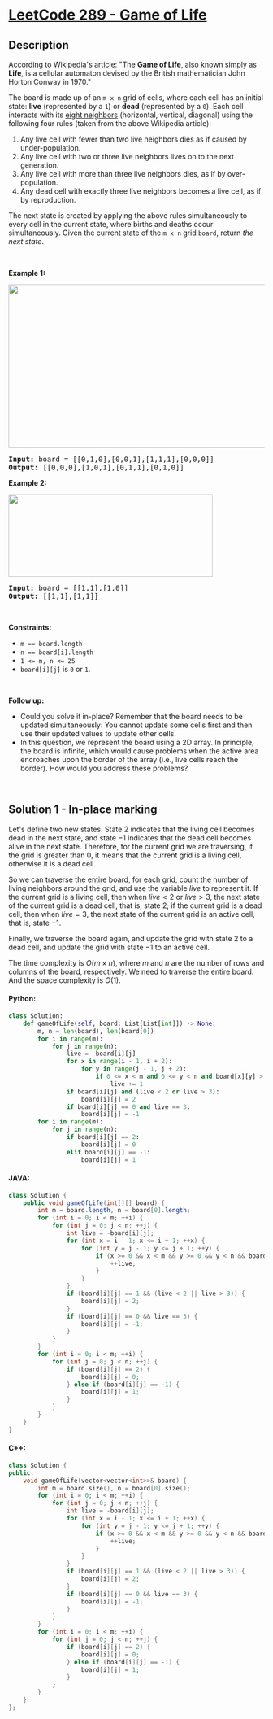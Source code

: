 # [LeetCode 289 - Game of Life](https://leetcode.com/problems/game-of-life)


## Description

<p>According to&nbsp;<a href="https://en.wikipedia.org/wiki/Conway%27s_Game_of_Life" target="_blank">Wikipedia&#39;s article</a>: &quot;The <b>Game of Life</b>, also known simply as <b>Life</b>, is a cellular automaton devised by the British mathematician John Horton Conway in 1970.&quot;</p>

<p>The board is made up of an <code>m x n</code> grid of cells, where each cell has an initial state: <b>live</b> (represented by a <code>1</code>) or <b>dead</b> (represented by a <code>0</code>). Each cell interacts with its <a href="https://en.wikipedia.org/wiki/Moore_neighborhood" target="_blank">eight neighbors</a> (horizontal, vertical, diagonal) using the following four rules (taken from the above Wikipedia article):</p>

<ol>
	<li>Any live cell with fewer than two live neighbors dies as if caused by under-population.</li>
	<li>Any live cell with two or three live neighbors lives on to the next generation.</li>
	<li>Any live cell with more than three live neighbors dies, as if by over-population.</li>
	<li>Any dead cell with exactly three live neighbors becomes a live cell, as if by reproduction.</li>
</ol>

<p><span>The next state is created by applying the above rules simultaneously to every cell in the current state, where births and deaths occur simultaneously. Given the current state of the <code>m x n</code> grid <code>board</code>, return <em>the next state</em>.</span></p>

<p>&nbsp;</p>
<p><strong class="example">Example 1:</strong></p>
<img alt="" src="https://spcdn.pages.dev/leetcode/problems/0289.Game%20of%20Life/images/grid1.jpg" style="width: 562px; height: 322px;" />
<pre>
<strong>Input:</strong> board = [[0,1,0],[0,0,1],[1,1,1],[0,0,0]]
<strong>Output:</strong> [[0,0,0],[1,0,1],[0,1,1],[0,1,0]]
</pre>

<p><strong class="example">Example 2:</strong></p>
<img alt="" src="https://spcdn.pages.dev/leetcode/problems/0289.Game%20of%20Life/images/grid2.jpg" style="width: 402px; height: 162px;" />
<pre>
<strong>Input:</strong> board = [[1,1],[1,0]]
<strong>Output:</strong> [[1,1],[1,1]]
</pre>

<p>&nbsp;</p>
<p><strong>Constraints:</strong></p>

<ul>
	<li><code>m == board.length</code></li>
	<li><code>n == board[i].length</code></li>
	<li><code>1 &lt;= m, n &lt;= 25</code></li>
	<li><code>board[i][j]</code> is <code>0</code> or <code>1</code>.</li>
</ul>

<p>&nbsp;</p>
<p><strong>Follow up:</strong></p>

<ul>
	<li>Could you solve it in-place? Remember that the board needs to be updated simultaneously: You cannot update some cells first and then use their updated values to update other cells.</li>
	<li>In this question, we represent the board using a 2D array. In principle, the board is infinite, which would cause problems when the active area encroaches upon the border of the array (i.e., live cells reach the border). How would you address these problems?</li>
</ul>

<br/>

## Solution 1 - In-place marking

Let's define two new states. State $2$ indicates that the living cell becomes dead in the next state, and state $-1$ indicates that the dead cell becomes alive in the next state. Therefore, for the current grid we are traversing, if the grid is greater than $0$, it means that the current grid is a living cell, otherwise it is a dead cell.

So we can traverse the entire board, for each grid, count the number of living neighbors around the grid, and use the variable $live$ to represent it. If the current grid is a living cell, then when $live \lt 2$ or $live \gt 3$, the next state of the current grid is a dead cell, that is, state $2$; if the current grid is a dead cell, then when $live = 3$, the next state of the current grid is an active cell, that is, state $-1$.

Finally, we traverse the board again, and update the grid with state $2$ to a dead cell, and update the grid with state $-1$ to an active cell.

The time complexity is $O(m \times n)$, where $m$ and $n$ are the number of rows and columns of the board, respectively. We need to traverse the entire board. And the space complexity is $O(1)$.

<!-- tabs:start -->

#### Python:
```python
class Solution:
    def gameOfLife(self, board: List[List[int]]) -> None:
        m, n = len(board), len(board[0])
        for i in range(m):
            for j in range(n):
                live = -board[i][j]
                for x in range(i - 1, i + 2):
                    for y in range(j - 1, j + 2):
                        if 0 <= x < m and 0 <= y < n and board[x][y] > 0:
                            live += 1
                if board[i][j] and (live < 2 or live > 3):
                    board[i][j] = 2
                if board[i][j] == 0 and live == 3:
                    board[i][j] = -1
        for i in range(m):
            for j in range(n):
                if board[i][j] == 2:
                    board[i][j] = 0
                elif board[i][j] == -1:
                    board[i][j] = 1
```

#### JAVA:
```java
class Solution {
    public void gameOfLife(int[][] board) {
        int m = board.length, n = board[0].length;
        for (int i = 0; i < m; ++i) {
            for (int j = 0; j < n; ++j) {
                int live = -board[i][j];
                for (int x = i - 1; x <= i + 1; ++x) {
                    for (int y = j - 1; y <= j + 1; ++y) {
                        if (x >= 0 && x < m && y >= 0 && y < n && board[x][y] > 0) {
                            ++live;
                        }
                    }
                }
                if (board[i][j] == 1 && (live < 2 || live > 3)) {
                    board[i][j] = 2;
                }
                if (board[i][j] == 0 && live == 3) {
                    board[i][j] = -1;
                }
            }
        }
        for (int i = 0; i < m; ++i) {
            for (int j = 0; j < n; ++j) {
                if (board[i][j] == 2) {
                    board[i][j] = 0;
                } else if (board[i][j] == -1) {
                    board[i][j] = 1;
                }
            }
        }
    }
}
```

#### C++:
```cpp
class Solution {
public:
    void gameOfLife(vector<vector<int>>& board) {
        int m = board.size(), n = board[0].size();
        for (int i = 0; i < m; ++i) {
            for (int j = 0; j < n; ++j) {
                int live = -board[i][j];
                for (int x = i - 1; x <= i + 1; ++x) {
                    for (int y = j - 1; y <= j + 1; ++y) {
                        if (x >= 0 && x < m && y >= 0 && y < n && board[x][y] > 0) {
                            ++live;
                        }
                    }
                }
                if (board[i][j] == 1 && (live < 2 || live > 3)) {
                    board[i][j] = 2;
                }
                if (board[i][j] == 0 && live == 3) {
                    board[i][j] = -1;
                }
            }
        }
        for (int i = 0; i < m; ++i) {
            for (int j = 0; j < n; ++j) {
                if (board[i][j] == 2) {
                    board[i][j] = 0;
                } else if (board[i][j] == -1) {
                    board[i][j] = 1;
                }
            }
        }
    }
};
```


<!-- tabs:end -->

<!-- end -->
